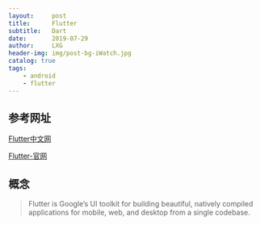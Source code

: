 ```yaml
---
layout:     post
title:      Flutter
subtitle:   Dart
date:       2019-07-29
author:     LXG
header-img: img/post-bg-iWatch.jpg
catalog: true
tags:
    - android
    - flutter
---
```


## 参考网址

[Flutter中文网](https://flutterchina.club/)

[Flutter-官网](https://flutter.dev/)

## 概念

> Flutter is Google’s UI toolkit for building beautiful, natively compiled applications for mobile, web, and desktop from a single codebase.


